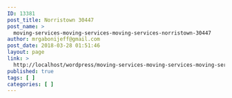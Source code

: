 ```yaml
---
ID: 13381
post_title: Norristown 30447
post_name: >
  moving-services-moving-services-moving-services-norristown-30447
author: mrgabonijeff@gmail.com
post_date: 2018-03-28 01:51:46
layout: page
link: >
  http://localhost/wordpress/moving-services-moving-services-moving-services-norristown-30447/
published: true
tags: [ ]
categories: [ ]
---
```


